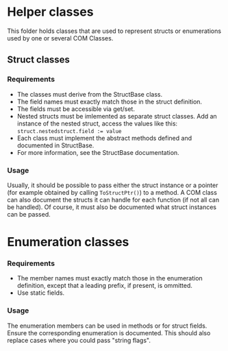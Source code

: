 # Helper classes
This folder holds classes that are used to represent structs or enumerations used by one or several COM Classes.

## Struct classes
### Requirements
* The classes must derive from the StructBase class.
* The field names must exactly match those in the struct definition.
* The fields must be accessible via get/set.
* Nested structs must be imlemented as separate struct classes. Add an instance of the nested struct, access the values like this: `struct.nestedstruct.field := value`
* Each class must implement the abstract methods defined and documented in StructBase.
* For more information, see the StructBase documentation.

### Usage
Usually, it should be possible to pass either the struct instance or a pointer (for example obtained by calling `ToStructPtr()`) to a method.
A COM class can also document the structs it can handle for each function (if not all can be handled).
Of course, it must also be documented what struct instances can be passed.

# Enumeration classes
### Requirements
* The member names must exactly match those in the enumeration definition, except that a leading prefix, if present, is ommitted.
* Use static fields.

### Usage
The enumeration members can be used in methods or for struct fields. Ensure the corresponding enumeration is documented.
This should also replace cases where you could pass "string flags".